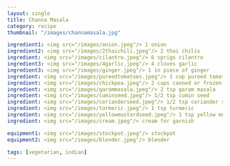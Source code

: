 ```yaml
---
layout: single
title: Channa Masala
category: recipe
thumbnail: "/images/channamasala.jpg"

ingredient1: <img src="/images/onion.jpeg"/> 1 onion
ingredient2: <img src="/images/2thaichili.jpeg"/> 2 thai chilis
ingredient: <img src="/images/cilantro.jpeg"/> 6 sprigs cilantro
ingredient3: <img src="/images/4garlic.jpeg"/> 4 cloves garlic
ingredient3: <img src="/images/ginger.jpeg"/> 1 in piece of ginger
ingredient: <img src="/images/pureedtomatoes.jpeg"/> 1 cup pureed tomatoes
ingredient: <img src="/images/chickpea.jpeg"/> 2 cups canned or frozen chickpeas
ingredient: <img src="/images/garammasala.jpeg"/> 2 tsp garam masala
ingredient: <img src="/images/cuminseed.jpeg"/> 1/2 tsp cumin seed
ingredient: <img src="/images/corianderseed.jpeg"/> 1/2 tsp coriander seed
ingredient: <img src="/images/turmeric.jpeg"/> 1 tsp turmeric
ingredient: <img src="/images/yellowmustardseed.jpeg"/> 1 tsp yellow mustard seed
ingredient: <img src="/images/cream.jpeg"/> cream for garnish

equipment1: <img src="/images/stockpot.jpeg"/> stockpot
equipment2: <img src="/images/blender.jpeg"/> blender

tags: [vegetarian, indian]
---
```


